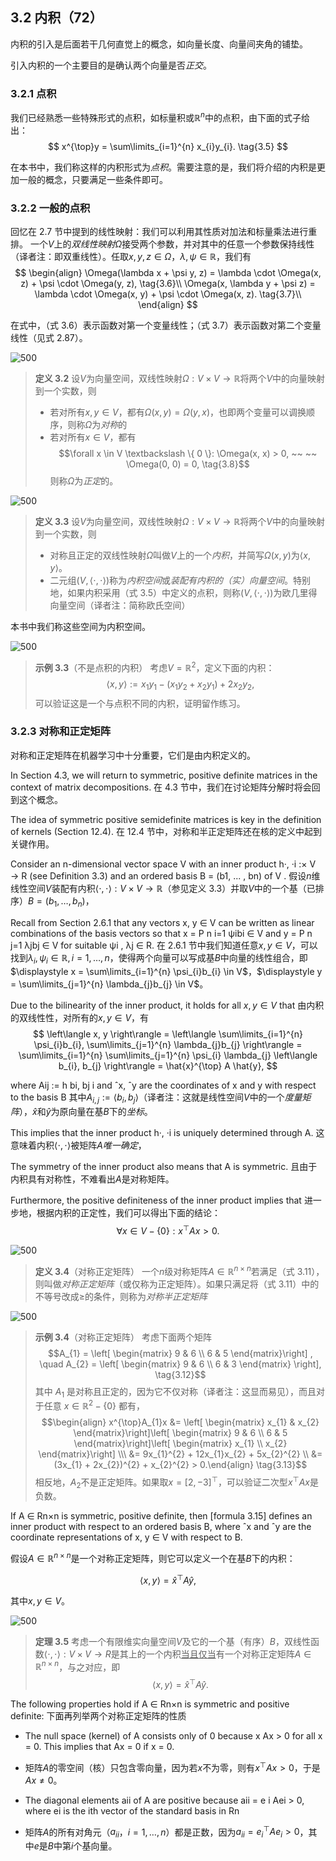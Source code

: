 ## 3.2 内积（72）

内积的引入是后面若干几何直觉上的概念，如向量长度、向量间夹角的铺垫。

引入内积的一个主要目的是确认两个向量是否*正交*。

### 3.2.1 点积

我们已经熟悉一些特殊形式的点积，如标量积或$\mathbb{R}^{n}$中的点积，由下面的式子给出：
$$
x^{\top}y = \sum\limits_{i=1}^{n} x_{i}y_{i}. \tag{3.5}
$$

在本书中，我们称这样的内积形式为*点积*。需要注意的是，我们将介绍的内积是更加一般的概念，只要满足一些条件即可。

### 3.2.2 一般的点积

回忆在 2.7 节中提到的线性映射：我们可以利用其性质对加法和标量乘法进行重排。
一个$V$上的*双线性映射*$\Omega$接受两个参数，并对其中的任意一个参数保持线性（译者注：即双重线性）。任取$x, y, z \in \Omega$，$\lambda, \psi \in \mathbb{R}$，我们有
$$
\begin{align}
\Omega(\lambda x + \psi y, z) = \lambda \cdot \Omega(x, z) + \psi \cdot \Omega(y, z), \tag{3.6}\\
\Omega(x, \lambda y + \psi z) = \lambda \cdot \Omega(x, y) + \psi \cdot \Omega(x, z). \tag{3.7}\\
\end{align}
$$

在式中，（式 3.6）表示函数对第一个变量线性；（式 3.7）表示函数对第二个变量线性（见式 2.87）。

![500](.../attachments/Pasted%20image%2020240302120456.png)

> **定义 3.2**
> 设$V$为向量空间，双线性映射$\Omega:  V \times V \rightarrow \mathbb{R}$将两个$V$中的向量映射到一个实数，则
> * 若对所有$x, y \in V$，都有$\Omega(x, y) = \Omega(y, x)$，也即两个变量可以调换顺序，则称$\Omega$为*对称*的
> * 若对所有$x \in V$，都有
> $$\forall x \in V \textbackslash \{ 0 \}: \Omega(x, x) > 0, ~~ ~~ \Omega(0, 0) = 0, \tag{3.8}$$
> 则称$\Omega$为*正定*的。

![500](.../attachments/Pasted%20image%2020240302120513.png)

> **定义 3.3**
> 设$V$为向量空间，双线性映射$\Omega:  V \times V \rightarrow \mathbb{R}$将两个$V$中的向量映射到一个实数，则
> * 对称且正定的双线性映射$\Omega$叫做$V$上的一个*内积*，并简写$\Omega(x, y)$为$\left\langle x, y \right\rangle$。
> * 二元组$(V, \left\langle \cdot, \cdot \right\rangle)$称为*内积空间*或*装配有内积的（实）向量空间*。特别地，如果内积采用（式 3.5）中定义的点积，则称$(V, \left\langle \cdot, \cdot \right\rangle)$为欧几里得向量空间（译者注：简称欧氏空间）

本书中我们称这些空间为内积空间。

![500](.../attachments/Pasted%20image%2020240302120624.png)

> **示例 3.3**（不是点积的内积）
> 考虑$V = \mathbb{R}^{2}$，定义下面的内积：
> $$\left\langle x, y \right\rangle := x_{1}y_{1} - (x_{1}y_{2} + x_{2}y_{1}) + 2x_{2}y_{2}, \tag{3.9}$$
> 可以验证这是一个与点积不同的内积，证明留作练习。

### 3.2.3 对称和正定矩阵

对称和正定矩阵在机器学习中十分重要，它们是由内积定义的。

In Section 4.3, we will return to symmetric, positive definite matrices in the context of matrix decompositions. 
在 4.3 节中，我们在讨论矩阵分解时将会回到这个概念。

The idea of symmetric positive semidefinite matrices is key in the definition of kernels (Section 12.4).
在 12.4 节中，对称和半正定矩阵还在核的定义中起到关键作用。

Consider an n-dimensional vector space V with an inner product h·, ·i :× V → R (see Definition 3.3) and an ordered basis B = (b1, ... , bn) of V . 
假设$n$维线性空间$V$装配有内积$\left\langle \cdot, \cdot \right\rangle: V \times V \rightarrow \mathbb{R}$（参见定义 3.3）并取$V$中的一个基（已排序）$B = (b_{1}, \dots, b_{n})$，

Recall from Section 2.6.1 that any vectors x, y ∈ V can be written as linear combinations of the basis vectors so that x = P n i=1 ψibi ∈ V and y = P n j=1 λjbj ∈ V for suitable ψi , λj ∈ R. 
在 2.6.1 节中我们知道任意$x, y \in V$，可以找到$\lambda_{i}, \psi_{i} \in \mathbb{R}, i=1, \dots, n$，使得两个向量可以写成基$B$中向量的线性组合，即$\displaystyle x = \sum\limits_{i=1}^{n} \psi_{i}b_{i} \in V$，$\displaystyle y = \sum\limits_{j=1}^{n} \lambda_{j}b_{j} \in V$。

Due to the bilinearity of the inner product, it holds for all $x, y ∈ V$ that
由内积的双线性性，对所有的$x, y \in V$，有
$$
\left\langle x, y \right\rangle =
\left\langle \sum\limits_{i=1}^{n} \psi_{i}b_{i}, \sum\limits_{j=1}^{n} \lambda_{j}b_{j} \right\rangle 
= \sum\limits_{i=1}^{n} \sum\limits_{j=1}^{n} \psi_{i} \lambda_{j} \left\langle b_{i}, b_{j} \right\rangle = \hat{x}^{\top} A \hat{y}, 
$$

where Aij := h bi, bj i and ˆx, ˆy are the coordinates of x and y with respect to the basis B
其中$A_{i, j} := \left\langle b_{i}, b_{j} \right\rangle$（译者注：这就是线性空间$V$中的一个*度量矩阵*），$\hat{x}$和$\hat{y}$为原向量在基$B$下的*坐标*。

 This implies that the inner product h·, ·i is uniquely determined through A.
这意味着内积$\left\langle \cdot, \cdot \right\rangle$被矩阵$A$*唯一确定*，

The symmetry of the inner product also means that A is symmetric.
且由于内积具有对称性，不难看出$A$是对称矩阵。

Furthermore, the positive definiteness of the inner product implies that
进一步地，根据内积的正定性，我们可以得出下面的结论：
$$
\forall x \in V - \{ 0 \}: x^{\top}Ax > 0. \tag{3.11}
$$

![500](.../attachments/Pasted%20image%2020240302125526.png)

> **定义 3.4**（对称正定矩阵）
> 一个$n$级对称矩阵$A \in \mathbb{R}^{n \times n}$若满足（式 3.11），则叫做*对称正定矩阵*（或仅称为正定矩阵）。如果只满足将（式 3.11）中的不等号改成$\geqslant$的条件，则称为*对称半正定矩阵*

![500](.../attachments/Pasted%20image%2020240302125539.png)

> **示例 3.4**（对称正定矩阵）
> 考虑下面两个矩阵
> $$A_{1} = \left[ \begin{matrix} 9 & 6 \\ 6 & 5 \end{matrix}\right] , \quad A_{2} = \left[  \begin{matrix} 9 & 6 \\ 6 & 3 \end{matrix} \right], \tag{3.12}$$
> 其中 $A_{1}$ 是对称且正定的，因为它不仅对称（译者注：这显而易见），而且对于任意 $x \in \mathbb{R}^{2} - \{ 0 \}$ 都有，
> $$\begin{align} x^{\top}A_{1}x &= \left[ \begin{matrix} x_{1} & x_{2} \end{matrix}\right]\left[ \begin{matrix} 9 & 6 \\ 6 & 5 \end{matrix}\right]\left[ \begin{matrix} x_{1} \\ x_{2}  \end{matrix}\right] \\\ &= 9x_{1}^{2} + 12x_{1}x_{2} + 5x_{2}^{2} \\ &= (3x_{1} + 2x_{2})^{2} + x_{2}^{2} > 0.\end{align} \tag{3.13}$$
> 相反地，$A_{2}$不是正定矩阵。如果取$x = [2, -3]^{\top}$，可以验证二次型$x^\top Ax$是负数。

If A ∈ Rn×n is symmetric, positive definite, then [formula 3.15] defines an inner product with respect to an ordered basis B, where ˆx and
ˆy are the coordinate representations of x, y ∈ V with respect to B.

假设$A \in \mathbb{R}^{n \times n}$是一个对称正定矩阵，则它可以定义一个在基$B$下的内积：

$$
\left\langle x, y \right\rangle = \hat{x}^{\top}A\hat{y}, \tag{3.15}
$$

其中$x, y \in V$。

![500](.../attachments/Pasted%20image%2020240302131154.png)

> **定理 3.5**
> 考虑一个有限维实向量空间$V$及它的一个基（有序）$B$，双线性函数$\left\langle \cdot, \cdot \right\rangle: V \times V \rightarrow R$是其上的一个内积<u>当且仅当</u>有一个对称正定矩阵$A \in \mathbb{R}^{n \times n}$，与之对应，即
> $$\left\langle x, y \right\rangle = \hat{x}^{\top} A \hat{y}.$$

The following properties hold if A ∈ Rn×n is symmetric and positive definite:
下面再列举两个对称正定矩阵的性质

* The null space (kernel) of A consists only of 0 because x Ax > 0 for all x = 0. This implies that Ax = 0 if x = 0.
* 矩阵$A$的零空间（核）只包含零向量，因为若$x$不为零，则有$x^{\top}Ax>0$，于是$Ax \ne 0$。

* The diagonal elements aii of A are positive because aii = e i Aei > 0, where ei is the ith vector of the standard basis in Rn
* 矩阵$A$的所有对角元（$a_{ii}$，$i=1, \dots, n$）都是正数，因为$a_{i i} = e_{i}^{\top} Ae_{i} > 0$，其中$e$是$B$中第$i$个基向量。


